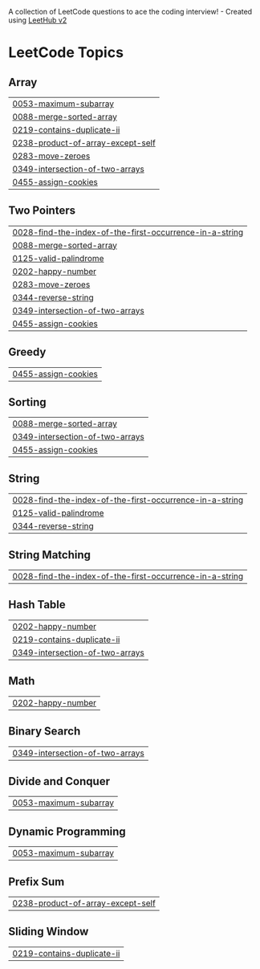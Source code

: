 A collection of LeetCode questions to ace the coding interview! - Created using [LeetHub v2](https://github.com/arunbhardwaj/LeetHub-2.0)
<!---LeetCode Topics Start-->
# LeetCode Topics
## Array
|  |
| ------- |
| [0053-maximum-subarray](https://github.com/Prakathie20/Leetcode/tree/master/0053-maximum-subarray) |
| [0088-merge-sorted-array](https://github.com/Prakathie20/Leetcode/tree/master/0088-merge-sorted-array) |
| [0219-contains-duplicate-ii](https://github.com/Prakathie20/Leetcode/tree/master/0219-contains-duplicate-ii) |
| [0238-product-of-array-except-self](https://github.com/Prakathie20/Leetcode/tree/master/0238-product-of-array-except-self) |
| [0283-move-zeroes](https://github.com/Prakathie20/Leetcode/tree/master/0283-move-zeroes) |
| [0349-intersection-of-two-arrays](https://github.com/Prakathie20/Leetcode/tree/master/0349-intersection-of-two-arrays) |
| [0455-assign-cookies](https://github.com/Prakathie20/Leetcode/tree/master/0455-assign-cookies) |
## Two Pointers
|  |
| ------- |
| [0028-find-the-index-of-the-first-occurrence-in-a-string](https://github.com/Prakathie20/Leetcode/tree/master/0028-find-the-index-of-the-first-occurrence-in-a-string) |
| [0088-merge-sorted-array](https://github.com/Prakathie20/Leetcode/tree/master/0088-merge-sorted-array) |
| [0125-valid-palindrome](https://github.com/Prakathie20/Leetcode/tree/master/0125-valid-palindrome) |
| [0202-happy-number](https://github.com/Prakathie20/Leetcode/tree/master/0202-happy-number) |
| [0283-move-zeroes](https://github.com/Prakathie20/Leetcode/tree/master/0283-move-zeroes) |
| [0344-reverse-string](https://github.com/Prakathie20/Leetcode/tree/master/0344-reverse-string) |
| [0349-intersection-of-two-arrays](https://github.com/Prakathie20/Leetcode/tree/master/0349-intersection-of-two-arrays) |
| [0455-assign-cookies](https://github.com/Prakathie20/Leetcode/tree/master/0455-assign-cookies) |
## Greedy
|  |
| ------- |
| [0455-assign-cookies](https://github.com/Prakathie20/Leetcode/tree/master/0455-assign-cookies) |
## Sorting
|  |
| ------- |
| [0088-merge-sorted-array](https://github.com/Prakathie20/Leetcode/tree/master/0088-merge-sorted-array) |
| [0349-intersection-of-two-arrays](https://github.com/Prakathie20/Leetcode/tree/master/0349-intersection-of-two-arrays) |
| [0455-assign-cookies](https://github.com/Prakathie20/Leetcode/tree/master/0455-assign-cookies) |
## String
|  |
| ------- |
| [0028-find-the-index-of-the-first-occurrence-in-a-string](https://github.com/Prakathie20/Leetcode/tree/master/0028-find-the-index-of-the-first-occurrence-in-a-string) |
| [0125-valid-palindrome](https://github.com/Prakathie20/Leetcode/tree/master/0125-valid-palindrome) |
| [0344-reverse-string](https://github.com/Prakathie20/Leetcode/tree/master/0344-reverse-string) |
## String Matching
|  |
| ------- |
| [0028-find-the-index-of-the-first-occurrence-in-a-string](https://github.com/Prakathie20/Leetcode/tree/master/0028-find-the-index-of-the-first-occurrence-in-a-string) |
## Hash Table
|  |
| ------- |
| [0202-happy-number](https://github.com/Prakathie20/Leetcode/tree/master/0202-happy-number) |
| [0219-contains-duplicate-ii](https://github.com/Prakathie20/Leetcode/tree/master/0219-contains-duplicate-ii) |
| [0349-intersection-of-two-arrays](https://github.com/Prakathie20/Leetcode/tree/master/0349-intersection-of-two-arrays) |
## Math
|  |
| ------- |
| [0202-happy-number](https://github.com/Prakathie20/Leetcode/tree/master/0202-happy-number) |
## Binary Search
|  |
| ------- |
| [0349-intersection-of-two-arrays](https://github.com/Prakathie20/Leetcode/tree/master/0349-intersection-of-two-arrays) |
## Divide and Conquer
|  |
| ------- |
| [0053-maximum-subarray](https://github.com/Prakathie20/Leetcode/tree/master/0053-maximum-subarray) |
## Dynamic Programming
|  |
| ------- |
| [0053-maximum-subarray](https://github.com/Prakathie20/Leetcode/tree/master/0053-maximum-subarray) |
## Prefix Sum
|  |
| ------- |
| [0238-product-of-array-except-self](https://github.com/Prakathie20/Leetcode/tree/master/0238-product-of-array-except-self) |
## Sliding Window
|  |
| ------- |
| [0219-contains-duplicate-ii](https://github.com/Prakathie20/Leetcode/tree/master/0219-contains-duplicate-ii) |
<!---LeetCode Topics End-->